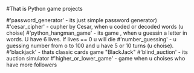 #That is Python game projects

#'password_generator' - its just simple password generator)
#'cesar_cipher' - cupher by Cesar, when u coded or decoded words (u choise)
#'python_hangman_game' - its game , when u guessin a letter in words. U have 6 lives. If lives == 0 u will die
#'number_guessing' - u guessing number from o to 100 and u have 5 or 10 turns (u choise).
#'blackjack' - thats classic cards game "BlackJack"
#'blind_auction' - its auction simulator
#'higher_or_lower_game' - game when u choises who have more followers
